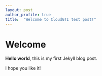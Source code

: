 ```yaml
---
layout: post
author_profile: true
title:  "Welcome to CloudGTI test post!"
---
```


# Welcome

**Hello world**, this is my first Jekyll blog post.

I hope you like it!